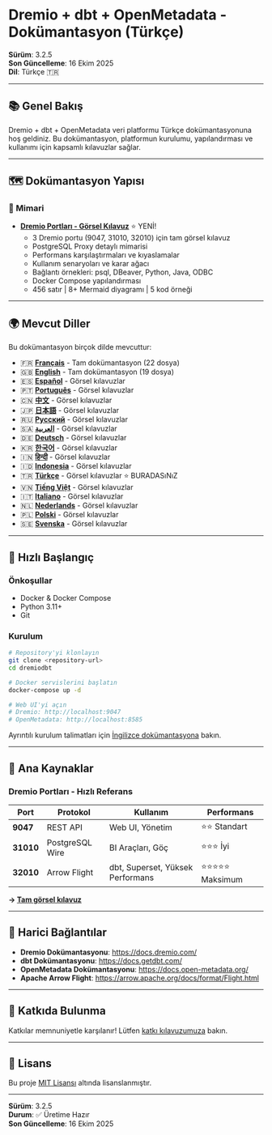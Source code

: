 ﻿# Dremio + dbt + OpenMetadata - Dokümantasyon (Türkçe)

**Sürüm**: 3.2.5  
**Son Güncelleme**: 16 Ekim 2025  
**Dil**: Türkçe 🇹🇷

---

## 📚 Genel Bakış

Dremio + dbt + OpenMetadata veri platformu Türkçe dokümantasyonuna hoş geldiniz. Bu dokümantasyon, platformun kurulumu, yapılandırması ve kullanımı için kapsamlı kılavuzlar sağlar.

---

## 🗺️ Dokümantasyon Yapısı

### 📐 Mimari

- **[Dremio Portları - Görsel Kılavuz](./architecture/dremio-ports-visual.md)** ⭐ YENİ!
  - 3 Dremio portu (9047, 31010, 32010) için tam görsel kılavuz
  - PostgreSQL Proxy detaylı mimarisi
  - Performans karşılaştırmaları ve kıyaslamalar
  - Kullanım senaryoları ve karar ağacı
  - Bağlantı örnekleri: psql, DBeaver, Python, Java, ODBC
  - Docker Compose yapılandırması
  - 456 satır | 8+ Mermaid diyagramı | 5 kod örneği

---

## 🌍 Mevcut Diller

Bu dokümantasyon birçok dilde mevcuttur:

- 🇫🇷 **[Français](../fr/README.md)** - Tam dokümantasyon (22 dosya)
- 🇬🇧 **[English](../../../README.md)** - Tam dokümantasyon (19 dosya)
- 🇪🇸 **[Español](../es/README.md)** - Görsel kılavuzlar
- 🇵🇹 **[Português](../pt/README.md)** - Görsel kılavuzlar
- 🇨🇳 **[中文](../cn/README.md)** - Görsel kılavuzlar
- 🇯🇵 **[日本語](../jp/README.md)** - Görsel kılavuzlar
- 🇷🇺 **[Русский](../ru/README.md)** - Görsel kılavuzlar
- 🇸🇦 **[العربية](../ar/README.md)** - Görsel kılavuzlar
- 🇩🇪 **[Deutsch](../de/README.md)** - Görsel kılavuzlar
- 🇰🇷 **[한국어](../ko/README.md)** - Görsel kılavuzlar
- 🇮🇳 **[हिन्दी](../hi/README.md)** - Görsel kılavuzlar
- 🇮🇩 **[Indonesia](../id/README.md)** - Görsel kılavuzlar
- 🇹🇷 **[Türkçe](../tr/README.md)** - Görsel kılavuzlar ⭐ BURADASıNıZ
- 🇻🇳 **[Tiếng Việt](../vi/README.md)** - Görsel kılavuzlar
- 🇮🇹 **[Italiano](../it/README.md)** - Görsel kılavuzlar
- 🇳🇱 **[Nederlands](../nl/README.md)** - Görsel kılavuzlar
- 🇵🇱 **[Polski](../pl/README.md)** - Görsel kılavuzlar
- 🇸🇪 **[Svenska](../se/README.md)** - Görsel kılavuzlar

---

## 🚀 Hızlı Başlangıç

### Önkoşullar

- Docker & Docker Compose
- Python 3.11+
- Git

### Kurulum

```bash
# Repository'yi klonlayın
git clone <repository-url>
cd dremiodbt

# Docker servislerini başlatın
docker-compose up -d

# Web UI'yi açın
# Dremio: http://localhost:9047
# OpenMetadata: http://localhost:8585
```

Ayrıntılı kurulum talimatları için [İngilizce dokümantasyona](../en/getting-started/installation.md) bakın.

---

## 📖 Ana Kaynaklar

### Dremio Portları - Hızlı Referans

| Port | Protokol | Kullanım | Performans |
|------|-----------|------------|----------|
| **9047** | REST API | Web UI, Yönetim | ⭐⭐ Standart |
| **31010** | PostgreSQL Wire | BI Araçları, Göç | ⭐⭐⭐ İyi |
| **32010** | Arrow Flight | dbt, Superset, Yüksek Performans | ⭐⭐⭐⭐⭐ Maksimum |

**→ [Tam görsel kılavuz](./architecture/dremio-ports-visual.md)**

---

## 🔗 Harici Bağlantılar

- **Dremio Dokümantasyonu**: https://docs.dremio.com/
- **dbt Dokümantasyonu**: https://docs.getdbt.com/
- **OpenMetadata Dokümantasyonu**: https://docs.open-metadata.org/
- **Apache Arrow Flight**: https://arrow.apache.org/docs/format/Flight.html

---

## 🤝 Katkıda Bulunma

Katkılar memnuniyetle karşılanır! Lütfen [katkı kılavuzumuza](../en/CONTRIBUTING.md) bakın.

---

## 📄 Lisans

Bu proje [MIT Lisansı](../../../LICENSE) altında lisanslanmıştır.

---

**Sürüm**: 3.2.5  
**Durum**: ✅ Üretime Hazır  
**Son Güncelleme**: 16 Ekim 2025
